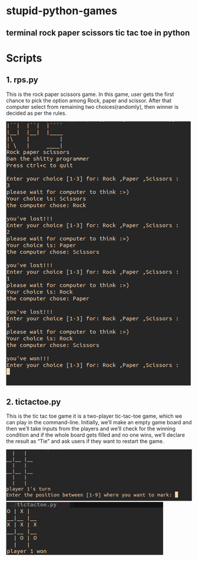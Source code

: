# stupid-python-games
## terminal rock paper scissors tic tac toe in python
# Scripts
## 1. rps.py
This is the rock paper scissors game. In this game, user gets the first chance to pick the option among Rock, paper and scissor. After that computer select from remaining two choices(randomly), then winner is decided as per the rules.

![Expected output](https://github.com/DanNduati/stupid-python-games/blob/master/images/streak.png)

## 2. tictactoe.py
This is the tic tac toe game it is a two-player tic-tac-toe game, which we can play in the command-line. Initially, we’ll make an empty game board and then we’ll take inputs from the players and we’ll check for the winning condition and if the whole board gets filled and no one wins, we’ll declare the result as “Tie” and ask users if they want to restart the game.

![Expected output](https://github.com/DanNduati/stupid-python-games/blob/master/images/tict.png)
![Expected output](https://github.com/DanNduati/stupid-python-games/blob/master/images/won.png)
